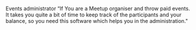 Events administrator
“If You are a Meetup organiser and throw paid events. It takes you quite a bit of time to keep track of the participants and your balance, so you need this software which helps you in the administration."
